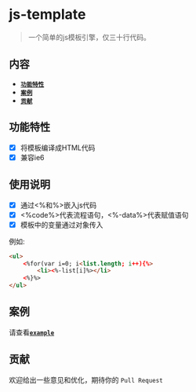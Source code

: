 # js-template

> 一个简单的js模板引擎，仅三十行代码。

## 内容

- [**`功能特性`**](#功能特性)
- [**`案例`**](#案例)
- [**`贡献`**](#贡献)

## 功能特性

* [x] 将模板编译成HTML代码
* [x] 兼容ie6

## 使用说明

* [x] 通过<%和%>嵌入js代码
* [x] <%code%>代表流程语句，<%-data%>代表赋值语句
* [x] 模板中的变量通过对象传入

例如:
```html
<ul>
	<%for(var i=0; i<list.length; i++){%>
		<li><%-list[i]%></li>
	<%}%>
</ul>
```

## 案例

请查看[**`example`**](https://github.com/wanls4583/js-template/blob/master/example/demo.html)

## 贡献

欢迎给出一些意见和优化，期待你的 `Pull Request`